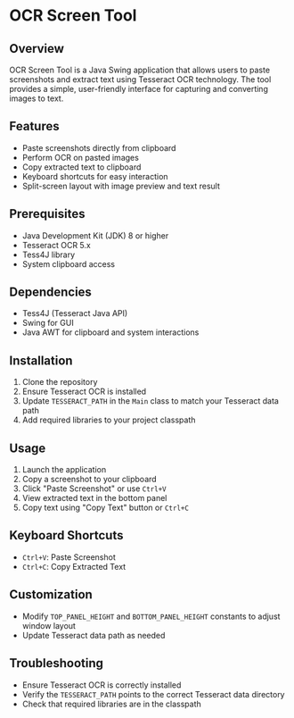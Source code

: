 # OCR Screen Tool

## Overview
OCR Screen Tool is a Java Swing application that allows users to paste screenshots and extract text using Tesseract OCR technology. The tool provides a simple, user-friendly interface for capturing and converting images to text.

## Features
- Paste screenshots directly from clipboard
- Perform OCR on pasted images
- Copy extracted text to clipboard
- Keyboard shortcuts for easy interaction
- Split-screen layout with image preview and text result

## Prerequisites
- Java Development Kit (JDK) 8 or higher
- Tesseract OCR 5.x
- Tess4J library
- System clipboard access

## Dependencies
- Tess4J (Tesseract Java API)
- Swing for GUI
- Java AWT for clipboard and system interactions

## Installation
1. Clone the repository
2. Ensure Tesseract OCR is installed
3. Update `TESSERACT_PATH` in the `Main` class to match your Tesseract data path
4. Add required libraries to your project classpath

## Usage
1. Launch the application
2. Copy a screenshot to your clipboard
3. Click "Paste Screenshot" or use `Ctrl+V`
4. View extracted text in the bottom panel
5. Copy text using "Copy Text" button or `Ctrl+C`

## Keyboard Shortcuts
- `Ctrl+V`: Paste Screenshot
- `Ctrl+C`: Copy Extracted Text

## Customization
- Modify `TOP_PANEL_HEIGHT` and `BOTTOM_PANEL_HEIGHT` constants to adjust window layout
- Update Tesseract data path as needed

## Troubleshooting
- Ensure Tesseract OCR is correctly installed
- Verify the `TESSERACT_PATH` points to the correct Tesseract data directory
- Check that required libraries are in the classpath
